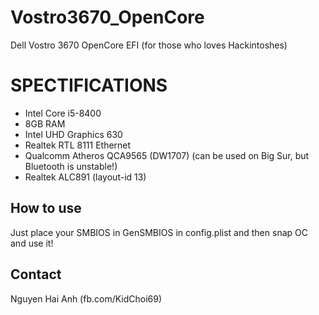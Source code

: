 # Vostro3670_OpenCore
Dell Vostro 3670 OpenCore EFI (for those who loves Hackintoshes)
# SPECTIFICATIONS
+ Intel Core i5-8400
+ 8GB RAM
+ Intel UHD Graphics 630
+ Realtek RTL 8111 Ethernet
+ Qualcomm Atheros QCA9565 (DW1707) (can be used on Big Sur, but Bluetooth is unstable!)
+ Realtek ALC891 (layout-id 13)


<!-- GETTING STARTED -->
## How to use

Just place your SMBIOS in GenSMBIOS in config.plist and then snap OC and use it!



<!-- CONTACT -->
## Contact

Nguyen Hai Anh (fb.com/KidChoi69)
